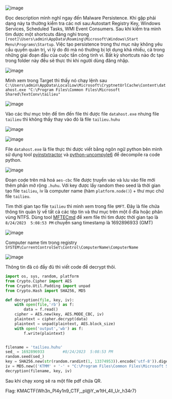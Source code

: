 ![image](https://github.com/HuyThang25/KMACTF-2023/assets/93728466/59096590-e5f9-40df-9cbb-d5dd272c2d57)

Đọc description mình nghĩ ngay đến Malware Persistence. Khi gặp phải dạng này ta thường kiểm tra các nơi sau:Autostart Registry Key, Windows Services, Scheduled Tasks, WMI Event Consumers. Sau khi kiểm tra mình tìm được một shortcuts đáng nghi trong `[root]\Users\admin\AppData\Roaming\Microsoft\Windows\Start Menu\Programs\Startup`. Việc tạo persistence trong thư mục này không yêu cầu quyền quản trị, vì lý do đó mà nó thường bị lợi dụng khá nhiều, cả trong những giai đoạn đầu của cuộc tấn công tinh vi. Bất kỳ shortcuts nào đc tạo trong folder này đều sẽ thực thi khi người dùng đăng nhặp.

![image](https://github.com/HuyThang25/KMACTF-2023/assets/93728466/bc7c576e-0e91-49ae-8147-1435496b9ade)

Mình xem trong Target thì thấy nó chạy lệnh sau `C:\Users\admin\AppData\LocalLow\Microsoft\CryptnetUrlCache\Content\datahost.exe "C:\Program Files\Common Files\Microsoft Shared\TextConv\tailieu"`

![image](https://github.com/HuyThang25/KMACTF-2023/assets/93728466/633c8979-d9cd-4647-b75a-4eb0839cbace)

Vào các thư mục trên để tìm đến file thì được file `datahost.exe` nhưng file `tailieu` thì không thấy thay vào đó là file `tailieu.huhu`

![image](https://github.com/HuyThang25/KMACTF-2023/assets/93728466/2dd364e6-b4a1-44f4-a886-ef96e53634cf)

![image](https://github.com/HuyThang25/KMACTF-2023/assets/93728466/951f09cb-c1c6-4a9b-b8be-d4710cffb883)

File `datahost.exe` là file thực thi được viết bằng ngôn ngữ python bên mình sử dụng tool [pyinstxtractor](https://github.com/extremecoders-re/pyinstxtractor) và [python-uncompyle6](https://github.com/rocky/python-uncompyle6) để decompile ra code python.

![image](https://github.com/HuyThang25/KMACTF-2023/assets/93728466/4b9b004d-71c7-4379-944c-fe954e33d54d)

Đoạn code trên mã hoá `aes-cbc` file được truyền vào và lưu vào file mới thêm phần mở rộng `.huhu`. Với key được lấy random theo seed là thời gian tạo file `tailieu`, iv là computer name (hàm `platform.node()`) + thư mục chứ file `tailieu`. 

Tìm thời gian tạo file `tailieu` thì mình xem trong file `$MFT`. Đây là file chứa thông tin quản lý về tất cả các tệp tin và thư mục trên một ổ đĩa hoặc phân vùng NTFS. Dùng tool [MFTECmd](https://www.sans.org/tools/mftecmd/) để xem file thì tìm được thời gian tạo là `8/24/2023  5:08:53 PM` chuyển sang timestamp là 1692896933 (GMT)

![image](https://github.com/HuyThang25/KMACTF-2023/assets/93728466/c52bc589-62e6-4733-8a28-2cb4f6ebab34)

Computer name tìm trong registry `SYSTEM\CurrentControlSet\Control\ComputerName\ComputerName`

![image](https://github.com/HuyThang25/KMACTF-2023/assets/93728466/69f475ca-4a1b-4f0c-bc44-307976267780)

Thông tin đã có đầy đủ thì viết code để decrypt thôi.

```py
import os, sys, random, platform
from Crypto.Cipher import AES
from Crypto.Util.Padding import unpad
from Crypto.Hash import SHA256, MD5

def decryption(file, key, iv):
    with open(file,'rb') as f:
        data = f.read()
    cipher = AES.new(key, AES.MODE_CBC, iv)
    plaintext = cipher.decrypt(data)
    plaintext = unpad(plaintext, AES.block_size)
    with open('output','wb') as f:
        f.write(plaintext)


filename = 'tailieu.huhu'
sed_ = 1692896933        #8/24/2023  5:08:53 PM
random.seed(sed_)
key = SHA256.new(str(random.randint(1, 13374953)).encode('utf-8')).digest()
iv = MD5.new(('KTMM' + '-' + "C:\Program Files\Common Files\Microsoft Shared\TextConv").encode('utf8')).digest()
decryption(filename, key, iv)
```

Sau khi chạy xong sẽ ra một file pdf chứa QR. 

Flag: KMACTF{Wh3n_Pl4y1n9_CTF,_pl@Y_w1tH_4ll_Ur_h34r7}
